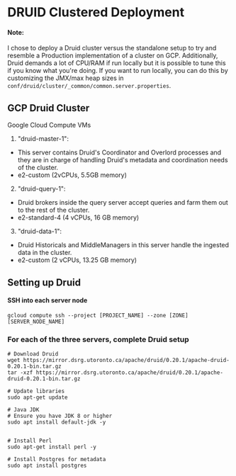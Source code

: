 # DRUID Clustered Deployment

#### Note:
I chose to deploy a Druid cluster versus the standalone setup to try and resemble a 
Production implementation of a cluster on GCP. Additionally, Druid demands a lot of CPU/RAM
if run locally but it is possible to tune this if you know what you're doing. 
If you want to run locally, you can do this by customizing the JMX/max heap sizes in 
`conf/druid/cluster/_common/common.server.properties`. 

## GCP Druid Cluster
Google Cloud Compute VMs 
1. "druid-master-1": 
* This server contains Druid's Coordinator and Overlord processes and they are in charge of handling Druid's metadata and coordination
needs of the cluster.
* e2-custom (2vCPUs, 5.5GB memory)
2. "druid-query-1":
* Druid brokers inside the query server accept queries and farm them out to the rest of the cluster. 
* e2-standard-4 (4 vCPUs, 16 GB memory)
3. "druid-data-1":
* Druid Historicals and MiddleManagers in this server handle the ingested data in the cluster. 
* e2-custom (2 vCPUs, 13.25 GB memory)

## Setting up Druid 
#### SSH into each server node
`gcloud compute ssh --project [PROJECT_NAME] --zone [ZONE] [SERVER_NODE_NAME]`
 
### For each of the three servers, complete Druid setup
```
# Download Druid 
wget https://mirror.dsrg.utoronto.ca/apache/druid/0.20.1/apache-druid-0.20.1-bin.tar.gz
tar -xzf https://mirror.dsrg.utoronto.ca/apache/druid/0.20.1/apache-druid-0.20.1-bin.tar.gz

# Update libraries
sudo apt-get update

# Java JDK
# Ensure you have JDK 8 or higher 
sudo apt install default-jdk -y 
 

# Install Perl
sudo apt-get install perl -y 

# Install Postgres for metadata
sudo apt install postgres

```

 
